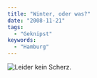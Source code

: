 ```yaml
---
title: "Winter, oder was?"
date: "2008-11-21"
tags:
  - "Geknipst"
keywords:
  - "Hamburg"
---
```


![Leider kein Scherz.](/img/codecandies/img_0180.jpg)
